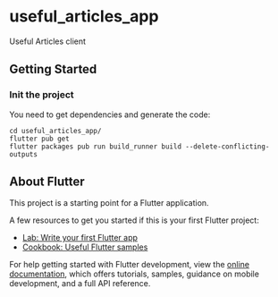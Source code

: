 # useful_articles_app

Useful Articles client

## Getting Started

### Init the project

You need to get dependencies and generate the code:
```
cd useful_articles_app/
flutter pub get
flutter packages pub run build_runner build --delete-conflicting-outputs
```


## About Flutter

This project is a starting point for a Flutter application.

A few resources to get you started if this is your first Flutter project:

- [Lab: Write your first Flutter app](https://docs.flutter.dev/get-started/codelab)
- [Cookbook: Useful Flutter samples](https://docs.flutter.dev/cookbook)

For help getting started with Flutter development, view the
[online documentation](https://docs.flutter.dev/), which offers tutorials,
samples, guidance on mobile development, and a full API reference.
